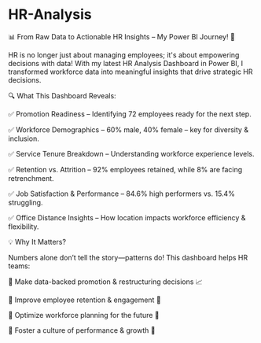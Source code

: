 # HR-Analysis
📊 From Raw Data to Actionable HR Insights – My Power BI Journey! 🚀



HR is no longer just about managing employees; it's about empowering decisions with data! With my latest HR Analysis Dashboard in Power BI, I transformed workforce data into meaningful insights that drive strategic HR decisions.

🔍 What This Dashboard Reveals:

✅ Promotion Readiness – Identifying 72 employees ready for the next step.

✅ Workforce Demographics – 60% male, 40% female – key for diversity & inclusion.

✅ Service Tenure Breakdown – Understanding workforce experience levels.

✅ Retention vs. Attrition – 92% employees retained, while 8% are facing retrenchment.

✅ Job Satisfaction & Performance – 84.6% high performers vs. 15.4% struggling.

✅ Office Distance Insights – How location impacts workforce efficiency & flexibility.

💡 Why It Matters?

Numbers alone don’t tell the story—patterns do! This dashboard helps HR teams:

🔹 Make data-backed promotion & restructuring decisions 📈

🔹 Improve employee retention & engagement 🔄

🔹 Optimize workforce planning for the future 🔮

🔹 Foster a culture of performance & growth 🚀

